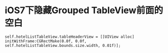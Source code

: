 
# iOS7下隐藏Grouped TableView前面的空白
 
    self.hotelListTableView.tableHeaderView = [[UIView alloc] initWithFrame:CGRectMake(0.0f, 0.0f, self.hotelListTableView.bounds.size.width, 0.01f)];
